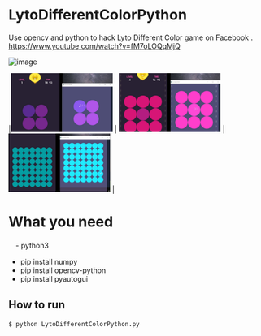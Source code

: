 # LytoDifferentColorPython
Use opencv and python to hack Lyto Different Color game on Facebook .
https://www.youtube.com/watch?v=fM7oLOQqMjQ

![image](https://github.com/AlysonQ/LytoDifferentColorPython/blob/master/demo.gif)

|<img src="https://github.com/AlysonQ/LytoDifferentColorPython/blob/master/jpg/demo1.jpg" width="200"> |
<img src="https://github.com/AlysonQ/LytoDifferentColorPython/blob/master/jpg/demo2.jpg" width="200"> |
<img src="https://github.com/AlysonQ/LytoDifferentColorPython/blob/master/jpg/demo3.jpg" width="200"> |

# What you need
　- python3
  - pip install numpy
  - pip install opencv-python
  - pip install pyautogui
## How to run
```sh
$ python LytoDifferentColorPython.py
```